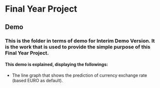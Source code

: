 # Final Year Project

## Demo 

### This is the folder in terms of demo for Interim Demo Version. It is the work that is used to provide the simple purpose of this Final Year Project. 

#### This demo is explained, displaying the followings:

  - The line graph that shows the prediction of currency exchange rate (based EURO as default).



